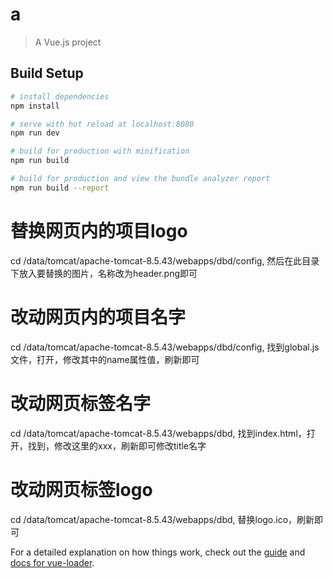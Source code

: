 # a

> A Vue.js project

## Build Setup

``` bash
# install dependencies
npm install

# serve with hot reload at localhost:8080
npm run dev

# build for production with minification
npm run build

# build for production and view the bundle analyzer report
npm run build --report
```

<!-- # 支持项目logo和名称可替换 -->
<!-- cd /data/tomcat/apache-tomcat-8.5.43/webapps/dbd, 新建一个config目录， -->

# 替换网页内的项目logo
cd /data/tomcat/apache-tomcat-8.5.43/webapps/dbd/config, 然后在此目录下放入要替换的图片，名称改为header.png即可

# 改动网页内的项目名字
cd /data/tomcat/apache-tomcat-8.5.43/webapps/dbd/config, 找到global.js文件，打开，修改其中的name属性值，刷新即可

# 改动网页标签名字
cd /data/tomcat/apache-tomcat-8.5.43/webapps/dbd, 找到index.html，打开，找到<title>xxx</title>，修改这里的xxx，刷新即可修改title名字

# 改动网页标签logo
cd /data/tomcat/apache-tomcat-8.5.43/webapps/dbd, 替换logo.ico，刷新即可

For a detailed explanation on how things work, check out the [guide](http://vuejs-templates.github.io/webpack/) and [docs for vue-loader](http://vuejs.github.io/vue-loader).
